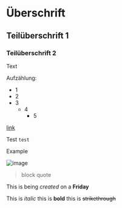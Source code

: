 # Überschrift
## Teilüberschrift 1
### Teilüberschrift 2
Text

Aufzählung:
- 1
- 2
- 3
  - 4
    - 5

[link](https://www.google.com/)

Test `test`

<p>Example<p>

![image](http://picsum.photos/200/200)

 > block quote

This is being *created* on a **Friday**

  This is *italic* this is **bold** this is ~~strikethrough~~
